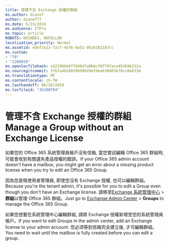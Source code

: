 ```yaml
---
title: 管理不含 Exchange 授權的群組
ms.author: dianef
author: dianef77
ms.date: 5/23/2018
ms.audience: ITPro
ms.topic: article
ROBOTS: NOINDEX, NOFOLLOW
localization_priority: Normal
ms.assetid: edef2e23-72cf-4a76-8a51-0b26182187cc
ms.custom:
- "79"
- "1200018"
ms.openlocfilehash: e32196bb077b98d7a0bbcf07747ace453b96232a
ms.sourcegitcommit: 5fb7a4b28859690020efdea630d03e70cc0e6334
ms.translationtype: MT
ms.contentlocale: zh-TW
ms.lasthandoff: 06/28/2019
ms.locfileid: "35380784"
---
```

# <a name="manage-a-group-without-an-exchange-license"></a><span data-ttu-id="55ac1-102">管理不含 Exchange 授權的群組</span><span class="sxs-lookup"><span data-stu-id="55ac1-102">Manage a Group without an Exchange License</span></span>

<span data-ttu-id="55ac1-103">如果您的 Office 365 系統管理員帳戶沒有信箱, 當您嘗試編輯 Office 365 群組時, 可能會收到有關遺失產品授權的錯誤。</span><span class="sxs-lookup"><span data-stu-id="55ac1-103">If your Office 365 admin account doesn't have a mailbox, you might get an error about a missing product license when you try to edit an Office 365 Group.</span></span>
  
<span data-ttu-id="55ac1-104">因為您是租使用者管理員, 即使您沒有 Exchange 授權, 也可以編輯群組。</span><span class="sxs-lookup"><span data-stu-id="55ac1-104">Because you're the tenant admin, it's possible for you to edit a Group even though you don't have an Exchange license.</span></span> <span data-ttu-id="55ac1-105">請移至[Exchange 系統管理中心](https://outlook.office365.com/ecp.aspx) \> **群組**以管理 Office 365 群組。</span><span class="sxs-lookup"><span data-stu-id="55ac1-105">Just go to [Exchange Admin Center](https://outlook.office365.com/ecp.aspx) \> **Groups** to manage the Office 365 Group.</span></span>
  
<span data-ttu-id="55ac1-106">如果您想要在系統管理中心編輯群組, 請將 Exchange 授權新增至您的系統管理員帳戶。</span><span class="sxs-lookup"><span data-stu-id="55ac1-106">If you want to edit Groups in the admin center, add an Exchange license to your admin account.</span></span> <span data-ttu-id="55ac1-107">您必須等到信箱完全建立後, 才可編輯群組。</span><span class="sxs-lookup"><span data-stu-id="55ac1-107">You need to wait until the mailbox is fully created before you can edit a group.</span></span>
  